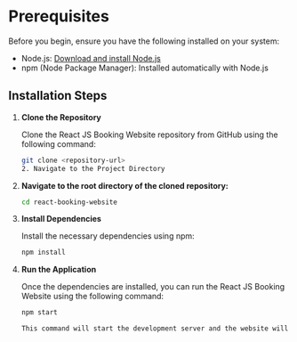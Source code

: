 # Prerequisites

Before you begin, ensure you have the following installed on your system:

- Node.js: [Download and install Node.js](https://nodejs.org/)
- npm (Node Package Manager): Installed automatically with Node.js

## Installation Steps

1. **Clone the Repository**

   Clone the React JS Booking Website repository from GitHub using the following command:

   ```bash
   git clone <repository-url>
   2. Navigate to the Project Directory

2. **Navigate to the root directory of the cloned repository:**

   ```bash
   cd react-booking-website

3. **Install Dependencies**

   Install the necessary dependencies using npm:

   ```bash
   npm install

4. **Run the Application**

   Once the dependencies are installed, you can run the React JS Booking Website using the following command:

   ```bash
   npm start

   This command will start the development server and the website will be accessible at http://localhost:3000 in your web browser.

